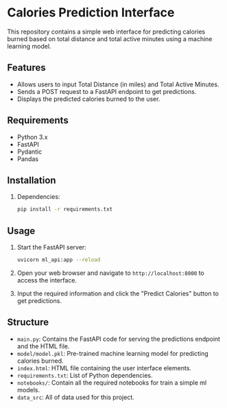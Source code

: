 # Calories Prediction Interface

This repository contains a simple web interface for predicting calories burned based on total distance and total active minutes using a machine learning model.

## Features

- Allows users to input Total Distance (in miles) and Total Active Minutes.
- Sends a POST request to a FastAPI endpoint to get predictions.
- Displays the predicted calories burned to the user.

## Requirements

- Python 3.x
- FastAPI
- Pydantic
- Pandas

## Installation

1. Dependencies:

    ```bash
    pip install -r requirements.txt
    ```

## Usage

1. Start the FastAPI server:

    ```bash
    uvicorn ml_api:app --reload
    ```

2. Open your web browser and navigate to `http://localhost:8000` to access the interface.
   
3. Input the required information and click the "Predict Calories" button to get predictions.

## Structure

- `main.py`: Contains the FastAPI code for serving the predictions endpoint and the HTML file.
- `model/model.pkl`: Pre-trained machine learning model for predicting calories burned.
- `index.html`: HTML file containing the user interface elements.
- `requirements.txt`: List of Python dependencies.
- `notebooks/`: Contain all the required notebooks for train a simple ml models.
- `data_src`: All of data used for this project.
